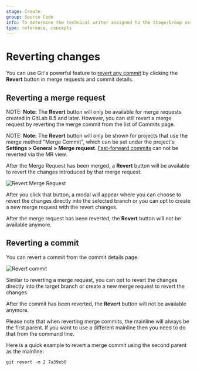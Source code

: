 ```yaml
---
stage: Create
group: Source Code
info: To determine the technical writer assigned to the Stage/Group associated with this page, see https://about.gitlab.com/handbook/engineering/ux/technical-writing/#designated-technical-writers
type: reference, concepts
---
```


# Reverting changes

You can use Git's powerful feature to [revert any commit](https://git-scm.com/docs/git-revert "Git revert documentation")
by clicking the **Revert** button in merge requests and commit details.

## Reverting a merge request

NOTE: **Note:**
The **Revert** button will only be available for merge requests
created in GitLab 8.5 and later. However, you can still revert a merge request
by reverting the merge commit from the list of Commits page.

NOTE: **Note:**
The **Revert** button will only be shown for projects that use the
merge method "Merge Commit", which can be set under the project's
**Settings > General > Merge request**. [Fast-forward commits](fast_forward_merge.md)
can not be reverted via the MR view.

After the Merge Request has been merged, a **Revert** button will be available
to revert the changes introduced by that merge request.

![Revert Merge Request](img/cherry_pick_changes_mr.png)

After you click that button, a modal will appear where you can choose to
revert the changes directly into the selected branch or you can opt to
create a new merge request with the revert changes.

After the merge request has been reverted, the **Revert** button will not be
available anymore.

## Reverting a commit

You can revert a commit from the commit details page:

![Revert commit](img/cherry_pick_changes_commit.png)

Similar to reverting a merge request, you can opt to revert the changes
directly into the target branch or create a new merge request to revert the
changes.

After the commit has been reverted, the **Revert** button will not be available
anymore.

Please note that when reverting merge commits, the mainline will always be the
first parent. If you want to use a different mainline then you need to do that
from the command line.

Here is a quick example to revert a merge commit using the second parent as the
mainline:

```shell
git revert -m 2 7a39eb0
```

<!-- ## Troubleshooting

Include any troubleshooting steps that you can foresee. If you know beforehand what issues
one might have when setting this up, or when something is changed, or on upgrading, it's
important to describe those, too. Think of things that may go wrong and include them here.
This is important to minimize requests for support, and to avoid doc comments with
questions that you know someone might ask.

Each scenario can be a third-level heading, e.g. `### Getting error message X`.
If you have none to add when creating a doc, leave this section in place
but commented out to help encourage others to add to it in the future. -->
